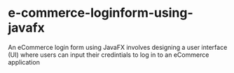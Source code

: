 # e-commerce-loginform-using-javafx
An eCommerce login form using JavaFX involves designing a user interface (UI) where users can input their credintials to log in to an eCommerce application

